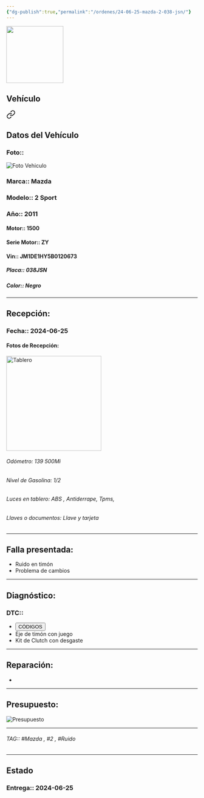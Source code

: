 ```yaml
---
{"dg-publish":true,"permalink":"/ordenes/24-06-25-mazda-2-038-jsn/"}
---
```


<img src="https://lh3.googleusercontent.com/d/137fl3TIZ0-PU8b-Pt0bsjclwHub_u78G" width="150">

## Vehículo

<div class="transclusion internal-embed is-loaded"><a class="markdown-embed-link" href="/vehiculos/mazda/mazda-2-038-jsn/#datos-del-vehiculo" aria-label="Open link"><svg xmlns="http://www.w3.org/2000/svg" width="24" height="24" viewBox="0 0 24 24" fill="none" stroke="currentColor" stroke-width="2" stroke-linecap="round" stroke-linejoin="round" class="svg-icon lucide-link"><path d="M10 13a5 5 0 0 0 7.54.54l3-3a5 5 0 0 0-7.07-7.07l-1.72 1.71"></path><path d="M14 11a5 5 0 0 0-7.54-.54l-3 3a5 5 0 0 0 7.07 7.07l1.71-1.71"></path></svg></a><div class="markdown-embed">



## Datos del Vehículo 
### Foto:: 
<img src="https://lh3.googleusercontent.com/d/1gRj-bt3OoV_fkbKijGxAamNGCoqbRWYB" Alt="Foto Vehiculo">

### Marca:: Mazda 
### Modelo:: 2 Sport
### Año:: 2011
#### Motor:: 1500
#### Serie Motor:: ZY
#### Vin:: JM1DE1HY5B0120673
##### Placa:: 038JSN
##### Color:: Negro
---


</div></div>


## Recepción:
### Fecha:: 2024-06-25
#### Fotos de Recepción: 
<img src="https://lh3.googleusercontent.com/d/1gSL92kITmC3iy0vIRS52MwKkMS8XiHtz" width="250" Alt="Tablero">

###### Odómetro: 139 500Mi
###### Nivel de Gasolina: 1/2
###### Luces en tablero: ABS , Antiderrape, Tpms, 
###### Llaves o documentos: Llave y tarjeta

---

## Falla presentada:
- Ruido en timón 
- Problema de cambios


---

## Diagnóstico:
### DTC:: 

- <a href="http"><button class="btn success">CÓDIGOS</button></a>
- Eje de timón con juego 
- Kit de Clutch con desgaste

---
## Reparación:
- 

---

## Presupuesto:

<img src="https://lh3.googleusercontent.com/d/" Alt="Presupuesto">

---

###### TAG:: #Mazda , #2 , #Ruido 

---

## Estado

### Entrega:: 2024-06-25


